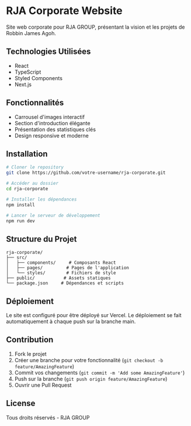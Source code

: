 # RJA Corporate Website

Site web corporate pour RJA GROUP, présentant la vision et les projets de Robbin James Agoh.

## Technologies Utilisées

- React
- TypeScript
- Styled Components
- Next.js

## Fonctionnalités

- Carrousel d'images interactif
- Section d'introduction élégante
- Présentation des statistiques clés
- Design responsive et moderne

## Installation

```bash
# Cloner le repository
git clone https://github.com/votre-username/rja-corporate.git

# Accéder au dossier
cd rja-corporate

# Installer les dépendances
npm install

# Lancer le serveur de développement
npm run dev
```

## Structure du Projet

```
rja-corporate/
├── src/
│   ├── components/     # Composants React
│   ├── pages/         # Pages de l'application
│   └── styles/        # Fichiers de style
├── public/           # Assets statiques
└── package.json     # Dépendances et scripts
```

## Déploiement

Le site est configuré pour être déployé sur Vercel. Le déploiement se fait automatiquement à chaque push sur la branche main.

## Contribution

1. Fork le projet
2. Créer une branche pour votre fonctionnalité (`git checkout -b feature/AmazingFeature`)
3. Commit vos changements (`git commit -m 'Add some AmazingFeature'`)
4. Push sur la branche (`git push origin feature/AmazingFeature`)
5. Ouvrir une Pull Request

## License

Tous droits réservés - RJA GROUP
